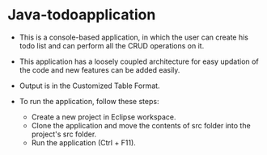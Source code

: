 # Java-todoapplication
- This is a console-based application, in which the user can create his todo list and can perform all the CRUD operations on it.
- This application has a loosely coupled architecture for easy updation of the code and new features can be added easily.
- Output is in the Customized Table Format.

- To run the application, follow these steps:
  -  Create a new project in Eclipse workspace.
  -  Clone the application and move the contents of src folder into the project's src folder.
  -  Run the application (Ctrl + F11).
